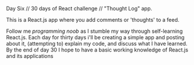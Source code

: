 Day Six // 30 days of React challenge // "Thought Log" app.

This is a React.js app where you add comments or 'thoughts' to a feed.

Follow me *programming noob* as I stumble my way through self-learning React.js. Each day for thirty days i'll be creating a simple app and posting about it, (attempting to) explain my code, and discuss what I have learned. By the end of day 30 I hope to have a basic working knowledge of React.js and its applications

